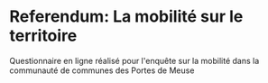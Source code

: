 # Referendum: La mobilité sur le territoire

Questionnaire en ligne réalisé pour l'enquête sur la mobilité dans la communauté de communes des Portes de Meuse
